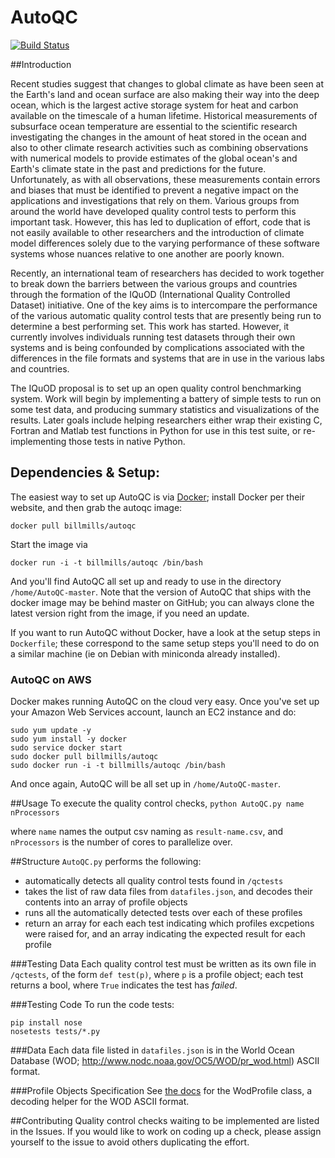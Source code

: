 AutoQC
======

[![Build Status](https://travis-ci.org/IQuOD/AutoQC.svg?branch=master)](https://travis-ci.org/IQuOD/AutoQC)

##Introduction

Recent studies suggest that changes to global climate as have been seen at the Earth's land and ocean surface are also making their way into the deep ocean, which is the largest active storage system for heat and carbon available on the timescale of a human lifetime. Historical measurements of subsurface ocean temperature are essential to the scientific research investigating the changes in the amount of heat stored in the ocean and also to other climate research activities such as combining observations with numerical models to provide estimates of the global ocean's and Earth's climate state  in the past and predictions for the future. Unfortunately, as with all observations, these measurements contain errors and biases that must be identified to prevent a negative impact on the applications and investigations that rely on them. Various groups from around the world have developed quality control tests to perform this important task. However, this has led to duplication of effort, code that is not easily available to other researchers and the introduction of climate model differences solely due to the varying performance of these software systems whose nuances relative to one another are poorly known.

Recently, an international team of researchers has decided to work together to break down the barriers between the various groups and countries through the formation of the IQuOD (International Quality Controlled Dataset) initiative. One of the key aims is to intercompare the performance of the various automatic quality control tests that are presently being run to determine a best performing set. This work has started. However, it currently involves individuals running test datasets through their own systems and is being confounded by complications associated with the differences in the file formats and systems that are in use in the various labs and countries.

The IQuOD proposal is to set up an open quality control benchmarking system.  Work will begin by implementing a battery of simple tests to run on some test data, and producing summary statistics and visualizations of the results.  Later goals include helping researchers either wrap their existing C, Fortran and Matlab test functions in Python for use in this test suite, or re-implementing those tests in native Python.

## Dependencies & Setup:

The easiest way to set up AutoQC is via [Docker](https://www.docker.com/); install Docker per their website, and then grab the autoqc image:

```
docker pull billmills/autoqc
```

Start the image via

```
docker run -i -t billmills/autoqc /bin/bash
```

And you'll find AutoQC all set up and ready to use in the directory `/home/AutoQC-master`. Note that the version of AutoQC that ships with the docker image may be behind master on GitHub; you can always clone the latest version right from the image, if you need an update.

If you want to run AutoQC without Docker, have a look at the setup steps in `Dockerfile`; these correspond to the same setup steps you'll need to do on a similar machine (ie on Debian with miniconda already installed).

### AutoQC on AWS

Docker makes running AutoQC on the cloud very easy. Once you've set up your Amazon Web Services account, launch an EC2 instance and do:

```
sudo yum update -y
sudo yum install -y docker
sudo service docker start
sudo docker pull billmills/autoqc
sudo docker run -i -t billmills/autoqc /bin/bash
```

And once again, AutoQC will be all set up in `/home/AutoQC-master`.

##Usage
To execute the quality control checks,
`python AutoQC.py name nProcessors`

where `name` names the output csv naming as `result-name.csv`, and `nProcessors` is the number of cores to parallelize over.

##Structure
`AutoQC.py` performs the following:
 - automatically detects all quality control tests found in `/qctests`
 - takes the list of raw data files from `datafiles.json`, and decodes their contents into an array of profile objects
 - runs all the automatically detected tests over each of these profiles
 - return an array for each each test indicating which profiles excpetions were raised for, and an array indicating the expected result for each profile

###Testing Data
Each quality control test must be written as its own file in `/qctests`, of the form `def test(p)`, where `p` is a profile object; each test returns a bool, where `True` indicates the test has *failed*.

###Testing Code
To run the code tests:

```
pip install nose
nosetests tests/*.py
```

###Data
Each data file listed in `datafiles.json` is in the World Ocean Database (WOD; http://www.nodc.noaa.gov/OC5/WOD/pr_wod.html) ASCII format.

###Profile Objects Specification
See [the docs](https://github.com/IQuOD/AutoQC/blob/master/dataio/README.md) for the WodProfile class, a decoding helper for the WOD ASCII format.

##Contributing
Quality control checks waiting to be implemented are listed in the Issues. If you would like to work on coding up a check, please assign yourself to the issue to avoid others duplicating the effort.
